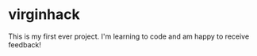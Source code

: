 virginhack
==========

This is my first ever project. I'm learning to code and am happy to receive feedback!
